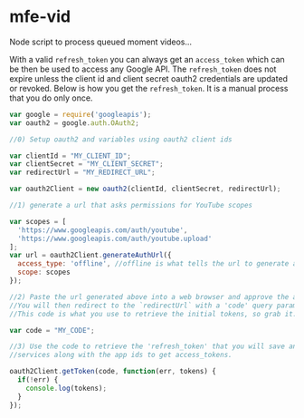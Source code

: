 # mfe-vid
Node script to process queued moment videos...

With a valid `refresh_token` you can always get an `access_token` which can be 
then be used to access any Google API. The `refresh_token` does not expire unless the 
client id and client secret oauth2 credentials are updated or revoked. Below is how you get 
the `refresh_token`. It is a manual process that you do only once.

```javascript
var google = require('googleapis');
var oauth2 = google.auth.OAuth2;

//0) Setup oauth2 and variables using oauth2 client ids

var clientId = "MY_CLIENT_ID";
var clientSecret = "MY_CLIENT_SECRET";
var redirectUrl = "MY_REDIRECT_URL";

var oauth2Client = new oauth2(clientId, clientSecret, redirectUrl);

//1) generate a url that asks permissions for YouTube scopes

var scopes = [
  'https://www.googleapis.com/auth/youtube',
  'https://www.googleapis.com/auth/youtube.upload'
];
var url = oauth2Client.generateAuthUrl({
  access_type: 'offline', //offline is what tells the url to generate a refresh_token
  scope: scopes
});

//2) Paste the url generated above into a web browser and approve the application. 
//You will then redirect to the `redirectUrl` with a 'code' query parameter.
//This code is what you use to retrieve the initial tokens, so grab it.

var code = "MY_CODE";

//3) Use the code to retrieve the 'refresh_token' that you will save and use in your 
//services along with the app ids to get access_tokens.

oauth2Client.getToken(code, function(err, tokens) {
  if(!err) {
    console.log(tokens);
  }
});
```
